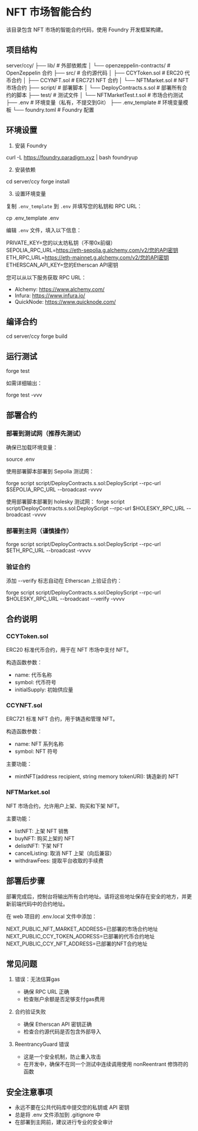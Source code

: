 # NFT 市场智能合约

该目录包含 NFT 市场的智能合约代码，使用 Foundry 开发框架构建。

## 项目结构

server/ccy/
├── lib/                    # 外部依赖库
│   └── openzeppelin-contracts/ # OpenZeppelin 合约
├── src/                    # 合约源代码
│   ├── CCYToken.sol        # ERC20 代币合约
│   ├── CCYNFT.sol          # ERC721 NFT 合约
│   └── NFTMarket.sol       # NFT 市场合约
├── script/                 # 部署脚本
│   └── DeployContracts.s.sol # 部署所有合约的脚本
├── test/                   # 测试文件
│   └── NFTMarketTest.t.sol # 市场合约测试
├── .env                    # 环境变量（私有，不提交到Git）
├── .env_template           # 环境变量模板
└── foundry.toml            # Foundry 配置

## 环境设置

1. 安装 Foundry

curl -L https://foundry.paradigm.xyz | bash
foundryup

2. 安装依赖

cd server/ccy
forge install

3. 设置环境变量

复制 `.env_template` 到 `.env` 并填写您的私钥和 RPC URL：

cp .env_template .env

编辑 `.env` 文件，填入以下信息：

PRIVATE_KEY=您的以太坊私钥（不带0x前缀）
SEPOLIA_RPC_URL=https://eth-sepolia.g.alchemy.com/v2/您的API密钥
ETH_RPC_URL=https://eth-mainnet.g.alchemy.com/v2/您的API密钥
ETHERSCAN_API_KEY=您的Etherscan API密钥

您可以从以下服务获取 RPC URL：
- Alchemy: https://www.alchemy.com/
- Infura: https://www.infura.io/
- QuickNode: https://www.quicknode.com/

## 编译合约

cd server/ccy
forge build

## 运行测试

forge test

如需详细输出：

forge test -vvv

## 部署合约

### 部署到测试网（推荐先测试）

确保已加载环境变量：

source .env

使用部署脚本部署到 Sepolia 测试网：

forge script script/DeployContracts.s.sol:DeployScript --rpc-url $SEPOLIA_RPC_URL --broadcast -vvvv


使用部署脚本部署到 holesky 测试网：
forge script script/DeployContracts.s.sol:DeployScript --rpc-url $HOLESKY_RPC_URL --broadcast -vvvv


### 部署到主网（谨慎操作）

forge script script/DeployContracts.s.sol:DeployScript --rpc-url $ETH_RPC_URL --broadcast -vvvv

### 验证合约

添加 --verify 标志自动在 Etherscan 上验证合约：

forge script script/DeployContracts.s.sol:DeployScript --rpc-url $HOLESKY_RPC_URL --broadcast --verify -vvvv

## 合约说明

### CCYToken.sol

ERC20 标准代币合约，用于在 NFT 市场中支付 NFT。

构造函数参数：
- name: 代币名称
- symbol: 代币符号
- initialSupply: 初始供应量

### CCYNFT.sol

ERC721 标准 NFT 合约，用于铸造和管理 NFT。

构造函数参数：
- name: NFT 系列名称
- symbol: NFT 符号

主要功能：
- mintNFT(address recipient, string memory tokenURI): 铸造新的 NFT

### NFTMarket.sol

NFT 市场合约，允许用户上架、购买和下架 NFT。

主要功能：
- listNFT: 上架 NFT 销售
- buyNFT: 购买上架的 NFT
- delistNFT: 下架 NFT
- cancelListing: 取消 NFT 上架（向后兼容）
- withdrawFees: 提取平台收取的手续费

## 部署后步骤

部署完成后，控制台将输出所有合约地址。请将这些地址保存在安全的地方，并更新前端代码中的合约地址。

在 web 项目的 .env.local 文件中添加：

NEXT_PUBLIC_NFT_MARKET_ADDRESS=已部署的市场合约地址
NEXT_PUBLIC_CCY_TOKEN_ADDRESS=已部署的代币合约地址
NEXT_PUBLIC_CCY_NFT_ADDRESS=已部署的NFT合约地址

## 常见问题

1. 错误：无法估算gas
   - 确保 RPC URL 正确
   - 检查账户余额是否足够支付gas费用

2. 合约验证失败
   - 确保 Etherscan API 密钥正确
   - 检查合约源代码是否包含外部导入

3. ReentrancyGuard 错误
   - 这是一个安全机制，防止重入攻击
   - 在开发中，确保不在同一个测试中连续调用使用 nonReentrant 修饰符的函数

## 安全注意事项

- 永远不要在公共代码库中提交您的私钥或 API 密钥
- 总是将 .env 文件添加到 .gitignore 中
- 在部署到主网前，建议进行专业的安全审计 